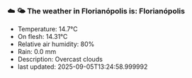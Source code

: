 ### ☁️ 🌤️  The weather in Florianópolis is: Florianópolis

- Temperature: 14.7°C
- On flesh: 14.31°C
- Relative air humidity: 80%
- Rain: 0.0 mm
- Description: Overcast clouds
- last updated: 2025-09-05T13:24:58.999992
